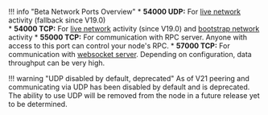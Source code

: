 !!! info "Beta Network Ports Overview"
	* **54000 UDP:** For [live network](/glossary#live-network) activity (fallback since V19.0)  
	* **54000 TCP:** For [live network](/glossary#live-network) activity (since V19.0) and [bootstrap network](/glossary#bootstrap-network) activity
	* **55000 TCP:** For communication with RPC server. Anyone with access to this port can control your node's RPC.
	* **57000 TCP:** For communication with [websocket server](/integration-guides/advanced/#websocket-support). Depending on configuration, data throughput can be very high.

!!! warning "UDP disabled by default, deprecated"
	As of V21 peering and communicating via UDP has been disabled by default and is deprecated. The ability to use UDP will be removed from the node in a future release yet to be determined.